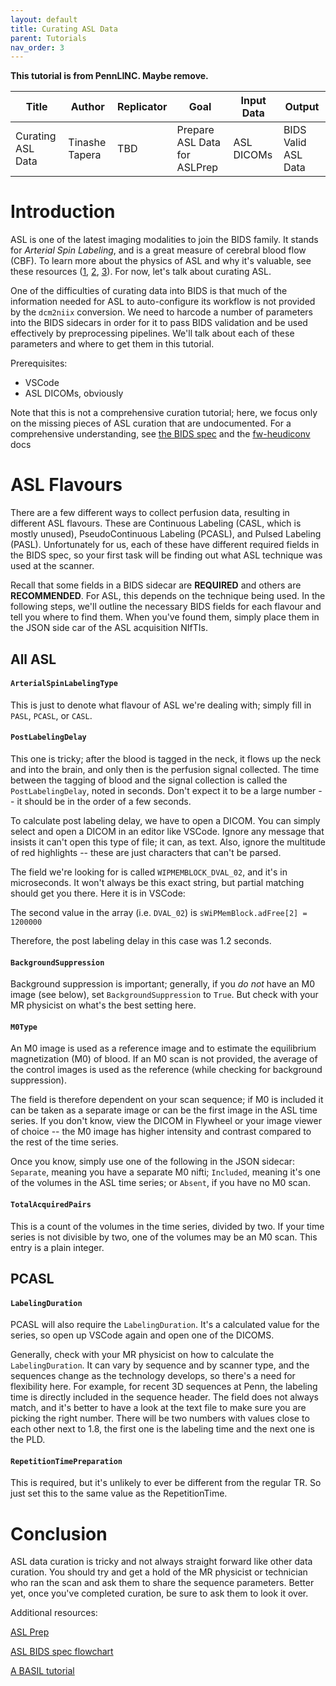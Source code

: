 ```yaml
---
layout: default
title: Curating ASL Data
parent: Tutorials
nav_order: 3
---
```


**This tutorial is from PennLINC. Maybe remove.**


| Title | Author | Replicator | Goal | Input Data | Output |
| ----- | ------ | ---------- | ---- | ---------- | ------ |
| Curating ASL Data | Tinashe Tapera | TBD | Prepare ASL Data for ASLPrep | ASL DICOMs | BIDS Valid ASL Data |

# Introduction
ASL is one of the latest imaging modalities to join the BIDS family. It stands for *Arterial Spin Labeling*, and is a great measure of cerebral blood flow (CBF). To learn more about the physics of ASL and why it's valuable, see these resources ([1](https://mriquestions.com/uploads/3/4/5/7/34572113/asl_review_1156841300209x_1-s2.0-s221156841300209x-main.pdf), [2](https://www.hindawi.com/journals/ijbi/2012/818456/), [3](https://pubmed.ncbi.nlm.nih.gov/24715426/)). For now, let's talk about curating ASL.

One of the difficulties of curating data into BIDS is that much of the information needed for ASL to auto-configure its workflow is not provided by the `dcm2niix` conversion. We need to harcode a number of parameters into the BIDS sidecars in order for it to pass BIDS validation and be used effectively by preprocessing pipelines. We'll talk about each of these parameters and where to get them in this tutorial.

Prerequisites:

- VSCode 
- ASL DICOMs, obviously

Note that this is not a comprehensive curation tutorial; here, we focus only on the missing pieces of ASL curation that are undocumented. For a comprehensive understanding, see [the BIDS spec](https://bids-specification.readthedocs.io/en/stable/) and the [fw-heudiconv](https://fw-heudiconv.readthedocs.io/en/latest/) docs

# ASL Flavours

There are a few different ways to collect perfusion data, resulting in different ASL flavours. These are Continuous Labeling (CASL, which is mostly unused), PseudoContinuous Labeling (PCASL), and Pulsed Labeling (PASL). Unfortunately for us, each of these have different required fields in the BIDS spec, so your first task will be finding out what ASL technique was used at the scanner.

Recall that some fields in a BIDS sidecar are **REQUIRED** and others are **RECOMMENDED**. For ASL, this depends on the technique being used. In the following steps, we'll outline the necessary BIDS fields for each flavour and tell you where to find them. When you've found them, simply place them in the JSON side car of the ASL acquisition NIfTIs.

## All ASL

#### `ArterialSpinLabelingType`

This is just to denote what flavour of ASL we're dealing with; simply fill in `PASL`, `PCASL`, or `CASL`.

#### `PostLabelingDelay`

This one is tricky; after the blood is tagged in the neck, it flows up the neck and into the brain, and only then is the perfusion signal collected. The time between the tagging of blood and the signal collection is called the `PostLabelingDelay`, noted in seconds. Don't expect it to be a large number -- it should be in the order of a few seconds.

To calculate post labeling delay, we have to open a DICOM. You can simply select and open a DICOM in an editor like VSCode. Ignore any message that insists it can't open this type of file; it can, as text. Also, ignore the multitude of red highlights -- these are just characters that can't be parsed.

The field we're looking for is called `WIPMEMBLOCK_DVAL_02`, and it's in microseconds. It won't always be this exact string, but partial matching should get you there. Here it is in VSCode:
<img src="/assets/images/vscode_wipmem.png" alt="" >

The second value in the array (i.e. `DVAL_02`) is `sWiPMemBlock.adFree[2] = 1200000`

Therefore, the post labeling delay in this case was 1.2 seconds.

#### `BackgroundSuppression`

Background suppression is important; generally, if you *do not* have an M0 image (see below), set `BackgroundSuppression` to `True`. But check with your MR physicist on what's the best setting here.

#### `M0Type`

An M0 image is used as a reference image and to estimate the equilibrium magnetization (M0) of blood. If an M0 scan is not provided, the average of the control images is used as the reference (while checking for background suppression). 

The field is therefore dependent on your scan sequence; if M0 is included it can be taken as a separate image or can be the first image in the ASL time series. If you don't know, view the DICOM in Flywheel or your image viewer of choice -- the M0 image has higher intensity and contrast compared to the rest of the time series.

Once you know, simply use one of the following in the JSON sidecar: `Separate`, meaning you have a separate M0 nifti; `Included`, meaning it's one of the volumes in the ASL time series; or `Absent`, if you have no M0 scan.

#### `TotalAcquiredPairs`

This is a count of the volumes in the time series, divided by two. If your time series is not divisible by two, one of the volumes may be an M0 scan. This entry is a plain integer.

## PCASL

#### `LabelingDuration`

PCASL will also require the `LabelingDuration`. It's a calculated value for the series, so open up VSCode again and open one of the DICOMS.

Generally, check with your MR physicist on how to calculate the `LabelingDuration`. It can vary by sequence and by scanner type, and the sequences change as the technology develops, so there's a need for flexibility here. For example, for recent 3D sequences at Penn, the labeling time is directly included in the sequence header. The field does not always match, and it's better to have a look at the text file to make sure you are picking the right number. There will be two numbers with values close to each other next to 1.8, the first one is the labeling time and the next one is the PLD. 

#### `RepetitionTimePreparation`

This is required, but it's unlikely to ever be different from the regular TR. So just set this to the same value as the RepetitionTime.

# Conclusion

ASL data curation is tricky and not always straight forward like other data curation. You should try and get a hold of the MR physicist or technician who ran the scan and ask them to share the sequence parameters. Better yet, once you've completed curation, be sure to ask them to look it over.

Additional resources:

[ASL Prep](https://aslprep.readthedocs.io/en/latest/)

[ASL BIDS spec flowchart](https://bids-specification.readthedocs.io/en/stable/99-appendices/12-arterial-spin-labeling.html#flowchart-based-on-dependency-table)

[A BASIL tutorial](https://asl-docs.readthedocs.io/en/latest/gui_tutorial.html)
